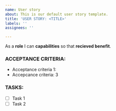 ```yaml
---
name: User story
about: This is our default user story template.
title: 'USER STORY: <TITLE>'
labels: ''
assignees: ''

---
```


As a **role**  I can **capabilities** so that **recieved benefit**.

### ACCEPTANCE CRITERIA:
  * Acceptance criteria 1:
  * Accepcance  criteria: 3

### TASKS:
- [ ] Task 1
- [ ] Task 2
